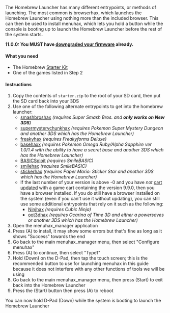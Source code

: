 The Homebrew Launcher has many different entrypoints, or methods of launching. The most common is browserhax, which launches the Homebrew Launcher using nothing more than the included browser. This can then be used to install menuhax, which lets you hold a button while the console is booting up to launch the Homebrew Launcher before the rest of the system starts.

**11.0.0: You MUST have [downgraded your firmware](Firmware-Downgrade) already.**

#### What you need

+ The Homebrew [Starter Kit](http://smealum.github.io/ninjhax2/starter.zip)
+ One of the games listed in Step 2

#### Instructions

1. Copy the contents of `starter.zip` to the root of your SD card, then put the SD card back into your 3DS
2. Use one of the following alternate entrypoints to get into the homebrew launcher:
    + [smashbroshax](https://gbatemp.net/threads/397194/) *(requires Super Smash Bros. and __only works on New 3DS__)*
    + [supermysterychunkhax](https://smd.salthax.org/) *(requires Pokemon Super Mystery Dungeon and another 3DS which has the Homebrew Launcher)*
    + [freakyhax](http://plutooo.github.io/freakyhax/) *(requires Freakyforms Deluxe)*
    + [basehaxx](http://mrnbayoh.github.io/basehaxx/) *(requires Pokemon Omega Ruby/Alpha Sapphire ver 1.0/1.4 with the ability to have a secret base and another 3DS which has the Homebrew Launcher)*
    + [BASICSploit](https://mrnbayoh.github.io/basicsploit/) *(requires SmileBASIC)*
    + [smilehax](https://plutooo.github.io/smilehax/) *(requires SmileBASIC)*
    + [stickerhax](https://github.com/yellows8/stickerhax) *(requires Paper Mario: Sticker Star and another 3DS which has the Homebrew Launcher)*    
    + If the last number of your version is above -0 and you have *not* [cart updated](Cart-Update) with a game cart containing the version 9.9.0, then you have a browser installed. If you do still have a browser installed on the system (even if you can't use it without updating), you can still use some additional entrypoints that rely on it such as the following:
        + [Ninjhax](http://smealum.github.io/ninjhax2/) *(requires Cubic Ninja)*
        + [oot3dhax](https://github.com/yellows8/oot3dhax) *(requires Ocarina of Time 3D and either a powersaves or another 3DS which has the Homebrew Launcher)*    
10. Open the menuhax_manager application
11. Press (A) to install, it may show some errors but that's fine as long as it shows "Success" towards the end
12. Go back to the main menuhax_manager menu, then select "Configure menuhax"
13. Press (A) to continue, then select "Type1"
14. Hold (Down) on the D-Pad, then tap the touch screen; this is the recommended button to use for launching menuhax in this guide because it does not interfere with any other functions of tools we will be using
15. Go back to the main menuhax_manager menu, then press (Start) to exit back into the Homebrew Launcher
16. Press the (Start) button then press (A) to reboot

You can now hold D-Pad (Down) while the system is booting to launch the Homebrew Launcher
